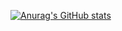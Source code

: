 [![Anurag's GitHub stats](https://github-readme-stats.vercel.app/api?username=bittttter)](https://github.com/anuraghazra/github-readme-stats)
